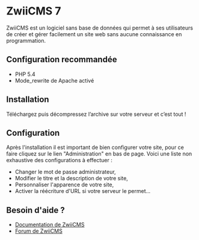 ZwiiCMS 7
=========

ZwiiCMS est un logiciel sans base de données qui permet à ses utilisateurs de créer et gérer facilement un site web sans aucune connaissance en programmation.

## Configuration recommandée

* PHP 5.4
* Mode_rewrite de Apache activé

## Installation

Téléchargez puis décompressez l’archive sur votre serveur et c’est tout !

## Configuration

Après l'installation il est important de bien configurer votre site, pour ce faire cliquez sur le lien "Administration" en bas de page. Voici une liste non exhaustive des configurations à effectuer :

* Changer le mot de passe administrateur,
* Modifier le titre et la description de votre site,
* Personnaliser l'apparence de votre site,
* Activer la réécriture d'URL si votre serveur le permet...

## Besoin d'aide ?

* [Documentation de ZwiiCMS](https://github.com/remijean/ZwiiCMS/wiki/)
* [Forum de ZwiiCMS](http://forum.zwiicms.com/)